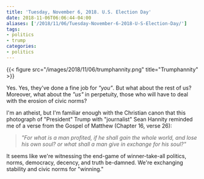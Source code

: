 ```yaml
---
title: 'Tuesday, November 6, 2018. U.S. Election Day'
date: 2018-11-06T06:06:44-04:00
aliases: ['/2018/11/06/Tuesday-November-6-2018-U-S-Election-Day/']
tags:
- politics
- trump
categories:
- politics
---
```

{{< figure src="/images/2018/11/06/trumphannity.png" title="Trumphannity" >}}

Yes. Yes, they've done a fine job for _"you"_. But what about the rest of us? Moreover, what about the _"us"_ in perpetuity, those who will have to deal with the erosion of civic norms?

I'm an atheist, but I'm familiar enough with the Christian canon that this photograph of "President" Trump with "journalist" Sean Hannity reminded me of a verse from the Gospel of Matthew (Chapter 16, verse 26):



> _"For what is a man profited, if he shall gain the whole world, and lose his own soul? or what shall a man give in exchange for his soul?"_

It seems like we're witnessing the end-game of winner-take-all politics, norms, democracy, decency, and truth be-damned. We're exchanging stability and civic norms for "winning."
